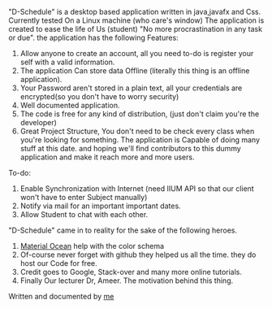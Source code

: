 "D-Schedule" is a desktop based application written in java,javafx and Css. Currently tested On a Linux machine (who care's window)
The application is created to ease the life of Us (student) "No more procrastination in any task or due". the application has the following Features:
1. Allow anyone to create an account, all you need to-do is register your self with a valid information.
2. The application Can store data Offline (literally this thing is an offline application).
3. Your Password aren't stored in a plain text, all your credentials are encrypted(so you don't have to worry security)
4. Well documented application.
5. The code is free for any kind of distribution, (just don't claim you're the developer)
6. Great Project Structure, You don't need to be check every class when you're looking for something.
The application is Capable of doing many stuff at this date. and hoping we'll find contributors to this dummy application and make it reach more and more users.

To-do:
1. Enable Synchronization with Internet (need IIUM API so that our client won't have to enter Subject manually)
2. Notify via mail for an important important dates.
3. Allow Student to chat with each other.

"D-Schedule" came in to reality for the sake of the following heroes.
1. [Material Ocean](github.com/material-ocean) help with the color schema
2. Of-course never forget with github they helped us all the time. they do host our Code for free.
3. Credit goes to Google, Stack-over and many more online tutorials.
4. Finally Our lecturer Dr, Ameer. The motivation behind this thing.

Written and documented by [me](https://github.com/blackdracula18)

